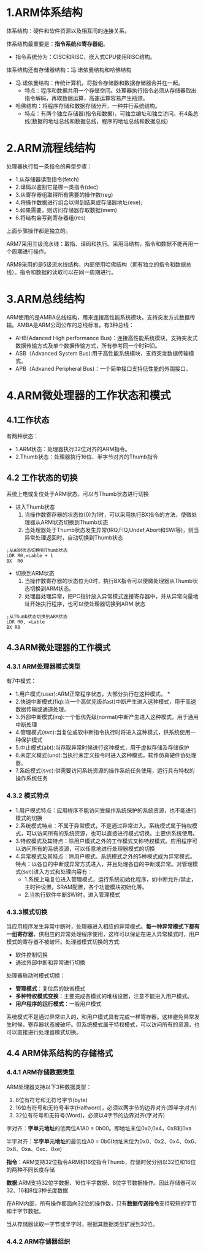 # 1.ARM体系结构
体系结构：硬件和软件资源以及相互间的连接关系。

体系结构最重要是：**指令系统**和**寄存器组**。
* 指令系统分为：CISC和RISC，嵌入式CPU使用RISC结构。

体系结构还有存储器结构：冯.诺依曼结构和哈佛结构

* 冯.诺依曼结构：传统计算机，将指令存储器和数据存储器合并在一起。
	* 特点：程序和数据共用一个存储空间。处理器执行指令必须从存储器取出指令解码，再取数据运算，高速运算容易产生瓶颈。
* 哈佛结构：将程序存储和数据存储分开，一种并行系统结构。
	* 特点：有两个独立存储器(指令和数据)，可独立编址和独立访问。有4条总线(数据的地址总线和数据总线，程序的地址总线和数据总线)

# 2.ARM流程线结构
处理器执行每一条指令的典型步骤：

* 1.从存储器读取指令(fetch)
* 2.译码以鉴别它是哪一类指令(dec)
* 3.从寄存器组取得所有需要的操作数(reg)
* 4.将操作数据进行组合以得到结果或存储器地址(exe);
* 5.如果需要，则访问存储器存取数据(mem)
* 6.将结构会写到寄存器组(res)

上面步骤操作都是独立的。

ARM7采用三级流水线：取指、译码和执行。采用冯结构，指令和数据不能再用一个周期进行操作。

ARM9采用的是5级流水线结构，内部使用哈佛结构（拥有独立的指令和数据总线）。指令和数据的读取可以在同一周期进行。

# 3.ARM总线结构
ARM使用的是AMBA总线结构，用来连接高性能系统模块，支持突发方式数据传输。AMBA是ARM公司公布的总线标准，有3种总线：

* AHB(Adanced High performance Bus)：连接高性能系统模块，支持突发式数据传输方式及单个数据传输方式，所有参考同一个时钟沿。
* ASB（Advanced System Bus):用于高性能系统模块，支持突发数据传输模式。
* APB（Advaned Peripheral Bus)：一个简单接口支持低性能的外围接口。

# 4.ARM微处理器的工作状态和模式
## 4.1工作状态
有两种状态：

* 1.ARM状态：处理器执行32位对齐的ARM指令。
* 2.Thumb状态：处理器执行16位、半字节对齐的Thumb指令

## 4.2 工作状态的切换
系统上电或复位处于ARM状态，可以与Thumb状态进行切换

* 进入Thumb状态
	1. 当操作数寄存器的状态位(0)为1时，可以采用执行BX指令的方法，使微处理器从ARM状态切换到Thumb状态
	2. 当处理器处于Thumb状态发生异常(IRQ,FIQ,Undef,Abort和SWI等)，则当异常处理返回时，自动切换到Thumb状态

```
;从ARM状态切换到Thumb状态
LDR R0,=Lable + 1
BX  R0
```

* 切换到ARM状态
	1. 当操作数寄存器的状态位为0时，执行BX指令可以使微处理器从Thumb状态切换到ARM状态。
	2. 处理器处理异常，把PC指针放入异常模式连接寄存器中，并从异常向量地址开始执行程序，也可以使处理器切换到ARM 状态

```
;从Thumb状态切换到ARM状态
LDR R0, =Lable
BX R0
```

## 4.3ARM微处理器的工作模式
### 4.3.1 ARM处理器模式类型
有7中模式：

* 1.用户模式(user):ARM正常程序状态，大部分执行在这种模式。
	* 
* 2.快速中断模式(fiq):当一个高优先级(fast)中断产生进入这种模式，用于高速数据传输或通道处理。
* 3.外部中断模式(irq):一个低优先级(normal)中断产生进入这种模式，用于通用中断处理
* 4.管理模式(svc):当复位或软中断指令执行时将进入这种模式，供系统使用一种保护模式
* 5.中止模式(abt):当存取异常时候进行这种模式，用于虚拟存储及存储保护
* 6.未定义模式(und):当执行未定义指令时进入这种模式，软件仿真硬件协处理器。
* 7.系统模式(svc):供需要访问系统资源的操作系统任务使用，运行具有特权的操作系统任务

### 4.3.2 模式特点

* 1.用户模式特点：应用程序不能访问受操作系统保护的系统资源，也不能进行模式的切换
* 2.系统模式特点：不属于异常模式，不是通过异常进入。系统模式属于特权模式，可以访问所有的系统资源，也可以直接进行模式切换。主要供系统使用。
* 3.特权模式及其特点：除用户模式之外的工作模式又称特权模式。应用程序可以访问所有的系统资源，可以任意地进行处理器模式的切换
* 4.异常模式及其特点：除用户模式、系统模式之外的5种模式成为异常模式。特点：以各自的中断或异常方式进入，并且处理各自的中断或异常。对管理模式(svc)进入方式和处理内容有：
	* 1.系统上电复位进入管理模式，运行系统初始化程序，如中断允许/禁止，主时钟设置，SRAM配置，各个功能模块初始化等。
	* 2.当执行软件中断SWI时，进入管理模式

### 4.3.3模式切换
当应用程序发生异常中断时，处理器进入相应的异常模式。**每一种异常模式下都有一组寄存器**，供相应的异常处理程序使用，这样可以保证在进入异常模式时，用户模式的寄存器不被破坏。处理器模式切换的方式:

* 软件控制切换
* 通过外部中断和异常进行切换

处理器启动时模式切换：

* **管理模式**：复位后的缺省模式
* **多种特权模式变换**：主要完成各模式的堆栈设置，注意不能进入用户模式。
* **用户程序的运行模式**：一般用户模式

系统模式不是通过异常进入的，和用户模式具有完成一样寄存器。这样避免异常发生时候，寄存器状态被破坏。但系统模式属于特权模式，可以访问所有的资源，也可以直接进行处理器模式切换。

## 4.4 ARM体系结构的存储格式
### 4.4.1 ARM存储数据类型
ARM处理器支持以下3种数据类型：

1. 8位有符号和无符号字节(byte)
2. 16位有符号和无符号半字(Halfword)，必须以两字节的边界对齐(即半字对齐)
3. 32位有符号和无符号(Word)，必须以4字节的边界对齐(字对齐)

字对齐：**字单元地址**的低两位A1A0 = 0b00。即地址末位0x0,0x4，0x8和0xa

半字对齐：**半字单元地址**的最低位A0 = 0b0(地址末位为0x0、0x2、0x4、0x6、0x8、0xa、0xc、0xe)

**指令**：ARM支持32位指令ARM和16位指令Thumb，存储时候分别以32位和16位的两种不同长度存储

**数据**:ARM支持32位字数据、16位半字数据、8位字节数据操作。因此存储器可以32、16和8位3种长度数据

在ARM内部，所有操作都面向32位的操作数，只有**数据传送指令**支持较短的字节和半字节数据。

当从存储器读取一字节或半字时，根据其数据类型扩展到32位。

### 4.4.2 ARM存储器组织

